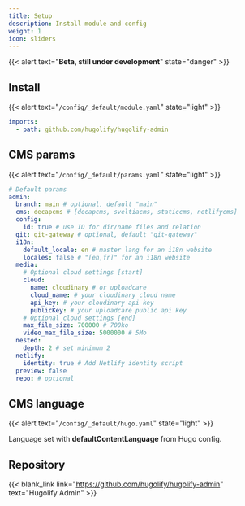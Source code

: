 ```yaml
---
title: Setup
description: Install module and config
weight: 1
icon: sliders
---
```


{{< alert text="**Beta, still under development**" state="danger" >}}


## Install

{{< alert text="`/config/_default/module.yaml`" state="light" >}}

```yml
imports:
  - path: github.com/hugolify/hugolify-admin
```

## CMS params

{{< alert text="`/config/_default/params.yaml`" state="light" >}}

```yml
# Default params
admin:
  branch: main # optional, default "main"
  cms: decapcms # [decapcms, sveltiacms, staticcms, netlifycms] 
  config:
    id: true # use ID for dir/name files and relation
  git: git-gateway # optional, default "git-gateway"
  i18n:
    default_locale: en # master lang for an i18n website 
    locales: false # "[en,fr]" for an i18n website
  media:
    # Optional cloud settings [start]
    cloud:
      name: cloudinary # or uploadcare
      cloud_name: # your cloudinary cloud name
      api_key: # your cloudinary api key
      publicKey: # your uploadcare public api key
    # Optional cloud settings [end] 
    max_file_size: 700000 # 700ko
    video_max_file_size: 5000000 # 5Mo
  nested:
    depth: 2 # set minimum 2 
  netlify:
    identity: true # Add Netlify identity script
  preview: false
  repo: # optional

```

## CMS language

{{< alert text="`/config/_default/hugo.yaml`" state="light" >}}

Language set with **defaultContentLanguage** from Hugo config.

## Repository

{{< blank_link link="https://github.com/hugolify/hugolify-admin" text="Hugolify Admin" >}}
